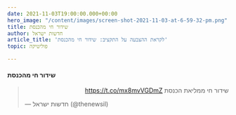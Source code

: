 ```yaml
---
date: 2021-11-03T19:00:00.000+00:00
hero_image: "/content/images/screen-shot-2021-11-03-at-6-59-32-pm.png"
title: שידור חי מהכנסת
author: חדשות ישראל
article_title: 'לקראת ההצבעה על התקציב: שידור חי מהכנסת'
topic: פוליטיקה

---
```

#### שידור חי מהכנסת

<blockquote class="twitter-tweet"><p lang="iw" dir="rtl">שידור חי ממליאת הכנסת <a href="https://t.co/mx8mvVGDmZ">https://t.co/mx8mvVGDmZ</a></p>&mdash; חדשות ישראל (@thenewsil) <a href="[https://twitter.com/thenewsil/status/1456013462547599363?ref_src=twsrc%5Etfw](https://twitter.com/thenewsil/status/1456013462547599363?ref_src=twsrc%5Etfw "https://twitter.com/thenewsil/status/1456013462547599363?ref_src=twsrc%5Etfw")"></a></blockquote> <script async src="[https://platform.twitter.com/widgets.js](https://platform.twitter.com/widgets.js "https://platform.twitter.com/widgets.js")" charset="utf-8"></script>